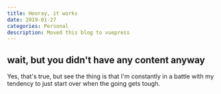 ```yaml
---
title: Hooray, it works
date: 2019-01-27
categories: Personal
description: Moved this blog to vuepress
---
```


## wait, but you didn't have any content anyway
Yes, that's true, but see the thing is that I'm constantly in a battle with my tendency to just start over when the going gets tough.
